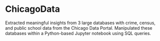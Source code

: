 # ChicagoData
Extracted meaningful insights from 3 large databases with crime, census, and public school data from the Chicago Data Portal. Manipulated these databases within a Python-based Jupyter notebook using SQL queries.
